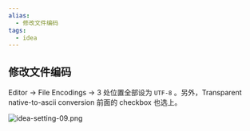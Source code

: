 ```yaml
---
alias: 
  - 修改文件编码
tags: 
  - idea
---
```


## 修改文件编码

Editor -> File Encodings -> 3 处位置全部设为 `UTF-8` 。另外，Transparent native-to-ascii conversion 前面的 checkbox 也选上。

![idea-setting-09.png](https://woniumd.oss-cn-hangzhou.aliyuncs.com/java/hemiao/20220322073727.png)

